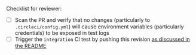 Checklist for reviewer:

- [ ] Scan the PR and verify that no changes (particularly to `.circleci/config.yml`) will cause environment variables (particularly credentials) to be exposed in test logs
- [ ] Trigger the `integration` CI test by pushing this revision [as discussed in the README](https://github.com/mozilla-services/mozilla-pipeline-schemas#packaging-and-integration-tests-optional)
